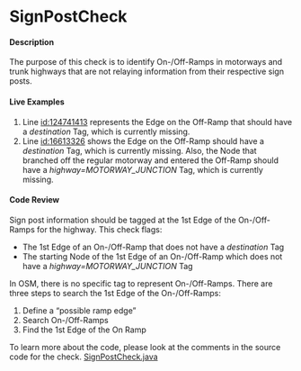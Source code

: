 # SignPostCheck

#### Description

The purpose of this check is to identify On-/Off-Ramps in motorways and trunk highways that are not relaying information from their respective sign posts.

#### Live Examples

1. Line [id:124741413](https://www.openstreetmap.org/way/124741413) represents the Edge on the Off-Ramp that should have a _destination_ Tag, which is currently missing.
2. Line [id:16613326](https://www.openstreetmap.org/way/16613326) shows the Edge on the Off-Ramp should have a _destination_ Tag, which is currently missing.  Also, the Node that branched off the regular motorway and entered the Off-Ramp should have a _highway=MOTORWAY\_JUNCTION_ Tag, which is currently missing.

#### Code Review

Sign post information should be tagged at the 1st Edge of the On-/Off-Ramps for the highway.
This check flags:

- The 1st Edge of an On-/Off-Ramp that does not have a _destination_ Tag
- The starting Node of the 1st Edge of an On-/Off-Ramp which does not have a _highway=MOTORWAY\_JUNCTION_ Tag

In OSM, there is no specific tag to represent On-/Off-Ramps. There are three steps to search the 1st Edge of the On-/Off-Ramps:
1. Define a “possible ramp edge”
2. Search On-/Off-Ramps
3. Find the 1st  Edge of the On Ramp

To learn more about the code, please look at the comments in the source code for the check.
[SignPostCheck.java](../../src/main/java/org/openstreetmap/atlas/checks/validation/linear/edges/SignPostCheck.java)